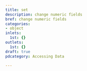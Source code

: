 ```yaml
---
title: set
description: change numeric fields
bref: change numeric fields
categories:
- object
inlets:
  1st: {}
outlets:
  1st: {}
draft: true
pdcategory: Accessing Data

---
```


